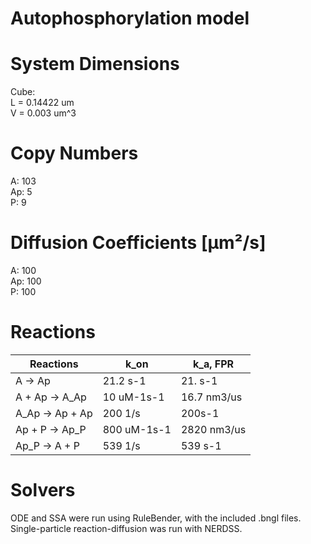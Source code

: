 # Autophosphorylation model

# System Dimensions  
Cube:  
L = 0.14422 um  
V = 0.003 um^3  

# Copy Numbers  
A: 103  
Ap: 5  
P: 9  

# Diffusion Coefficients [µm²/s]  
A: 100  
Ap: 100  
P: 100 

# Reactions
				
| Reactions | k_on| k_a, FPR |  
| --- | --- | --- |  
| A -> Ap | 21.2 s-1 | 21. s-1 |  
| A + Ap -> A_Ap | 10 uM-1s-1 | 16.7 nm3/us |  
| A_Ap -> Ap + Ap | 200 1/s | 200s-1 |  
| Ap + P -> Ap_P | 800 uM-1s-1 | 2820 nm3/us |  
| Ap_P -> A + P | 539 1/s | 539 s-1 |	 

# Solvers

ODE and SSA were run using RuleBender, with the included .bngl files.
Single-particle reaction-diffusion was run with NERDSS.
